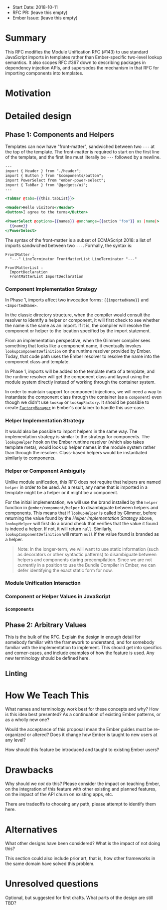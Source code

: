 - Start Date: 2018-10-11
- RFC PR: (leave this empty)
- Ember Issue: (leave this empty)

# Summary

This RFC modifies the Module Unification RFC (#143) to use standard JavaScript imports in templates rather than Ember-specific two-level lookup semantics. It also scopes RFC #367 down to describing packages in dependency injection APIs, and supersedes the mechanism in that RFC for importing components into templates.

# Motivation



# Detailed design

## Phase 1: Components and Helpers

Templates can now have "front-matter", sandwiched between two `---` at the top of the template. The front-matter is required to start on the first line of the template, and the first line must literally be `---` followed by a newline.

```hbs
---
import { Header } from "./header";
import { Button } from "$components/button";
import PowerSelect from "ember-power-select";
import { TabBar } from "@gadgets/ui";
---

<TabBar @tabs={{this.tabList}}>

<Header>Hello visitors</Header>
<Button>I agree to the terms</Button>

<PowerSelect @options={{names}} @onchange={{action "foo"}} as |name|>
  {{name}}
</PowerSelect>
```

The syntax of the front-matter is a subset of ECMAScript 2018: a list of imports sandwiched between two `---`. Formally, the syntax is:

```
FrontMatter :
  "---" LineTerminator FrontMatterList LineTerminator "---"

FrontMatterList :
  ImportDeclaration
  FrontMatterList ImportDeclaration
```

### Component Implementation Strategy

In Phase 1, imports affect two invocation forms: `{{importedName}}` and `<ImportedName>`.

In the classic directory structure, when the compiler would consult the resolver to identify a helper or component, it will first check to see whether the name is the same as an import. If it is, the compiler will resolve the component or helper to the location specified by the import statement.

From an implementation perspective, when the Glimmer compiler sees something that looks like a component name, it eventually invokes `lookupComponentDefinition` on the runtime resolver provided by Ember. Today, that code path uses the Ember resolver to resolve the name into the component class and template.

In Phase 1, imports will be added to the template meta of a template, and the runtime resolver will get the component class and layout using the module system directly instead of working through the container system.

In order to maintain support for component injections, we will need a way to instantiate the component class through the container (as a `component`) even though we didn't use `lookup` or `lookupFactory`. It should be possible to create [`FactoryManager`][factory-manager] in Ember's container to handle this use-case.

[factory-manager]: https://github.com/emberjs/ember.js/blob/f73d8440d19cf86a10c61ddb89d45881acfcf974/packages/@ember/-internals/container/lib/container.ts

### Helper Implementation Strategy

It would also be possible to import helpers in the same way. The implementation strategy is similar to the strategy for components. The `lookupHelper` hook on the Ember runtime resolver (which also takes template meta), would look up helper names in the module system rather than through the resolver. Class-based helpers would be instantiated similarly to components.

### Helper or Component Ambiguity

Unlike module unification, this RFC does not require that helpers are named `helper` in order to be used. As a result, any name that is imported in a template might be a helper or it might be a component.

For the initial implementation, we will use the brand installed by the `helper` function in `@ember/component/helper` to disambiguate between helpers and components. This means that if `lookupHelper` is called by Glimmer, before returning the value found by the *Helper Implementation Strategy* above, `lookupHelper` will first do a brand check that verifies that the value it found is indeed a helper. If not, it will return `null`. Similarly, `lookupComponentDefinition` will return `null` if the value found is branded as a helper.

> Note: In the longer-term, we will want to use static information (such as decorators or other syntactic patterns) to disambiguate between helpers and components during precompilation. Since we are not currently in a position to use the Bundle Compiler in Ember, we can defer identifying the exact static form for now.

### Module Unification Interaction

### Component or Helper Values in JavaScript

### `$components`

## Phase 2: Arbitrary Values

This is the bulk of the RFC. Explain the design in enough detail for somebody
familiar with the framework to understand, and for somebody familiar with the
implementation to implement. This should get into specifics and corner-cases,
and include examples of how the feature is used. Any new terminology should be
defined here.

## Linting

# How We Teach This

What names and terminology work best for these concepts and why? How is this
idea best presented? As a continuation of existing Ember patterns, or as a
wholly new one?

Would the acceptance of this proposal mean the Ember guides must be
re-organized or altered? Does it change how Ember is taught to new users
at any level?

How should this feature be introduced and taught to existing Ember
users?

# Drawbacks

Why should we *not* do this? Please consider the impact on teaching Ember,
on the integration of this feature with other existing and planned features,
on the impact of the API churn on existing apps, etc.

There are tradeoffs to choosing any path, please attempt to identify them here.

# Alternatives

What other designs have been considered? What is the impact of not doing this?

This section could also include prior art, that is, how other frameworks in the same domain have solved this problem.

# Unresolved questions

Optional, but suggested for first drafts. What parts of the design are still
TBD?
